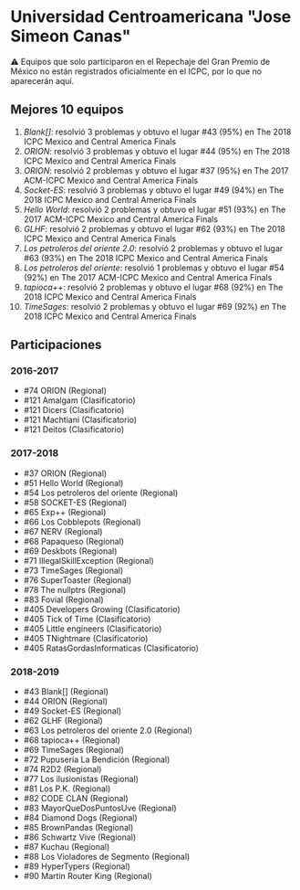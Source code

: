# Universidad Centroamericana "Jose Simeon Canas"

:warning: Equipos que solo participaron en el Repechaje del Gran Premio de México no están registrados oficialmente en el ICPC, por lo que no aparecerán aquí.

## Mejores 10 equipos

1. _Blank[]_: resolvió 3 problemas y obtuvo el lugar #43 (95%) en The 2018 ICPC Mexico and Central America Finals
1. _ORION_: resolvió 3 problemas y obtuvo el lugar #44 (95%) en The 2018 ICPC Mexico and Central America Finals
1. _ORION_: resolvió 2 problemas y obtuvo el lugar #37 (95%) en The 2017 ACM-ICPC Mexico and Central America Finals
1. _Socket-ES_: resolvió 3 problemas y obtuvo el lugar #49 (94%) en The 2018 ICPC Mexico and Central America Finals
1. _Hello World_: resolvió 2 problemas y obtuvo el lugar #51 (93%) en The 2017 ACM-ICPC Mexico and Central America Finals
1. _GLHF_: resolvió 2 problemas y obtuvo el lugar #62 (93%) en The 2018 ICPC Mexico and Central America Finals
1. _Los petroleros del oriente 2.0_: resolvió 2 problemas y obtuvo el lugar #63 (93%) en The 2018 ICPC Mexico and Central America Finals
1. _Los petroleros del oriente_: resolvió 1 problemas y obtuvo el lugar #54 (92%) en The 2017 ACM-ICPC Mexico and Central America Finals
1. _tapioca++_: resolvió 2 problemas y obtuvo el lugar #68 (92%) en The 2018 ICPC Mexico and Central America Finals
1. _TimeSages_: resolvió 2 problemas y obtuvo el lugar #69 (92%) en The 2018 ICPC Mexico and Central America Finals

## Participaciones

### 2016-2017

- #74 ORION (Regional)
- #121 Amalgam (Clasificatorio)
- #121 Dicers (Clasificatorio)
- #121 Machtiani (Clasificatorio)
- #121 Deitos (Clasificatorio)

### 2017-2018

- #37 ORION (Regional)
- #51 Hello World (Regional)
- #54 Los petroleros del oriente (Regional)
- #58 SOCKET-ES (Regional)
- #65 Exp++ (Regional)
- #66 Los Cobblepots (Regional)
- #67 NERV (Regional)
- #68 Papaqueso (Regional)
- #69 Deskbots (Regional)
- #71 IllegalSkillException (Regional)
- #73 TimeSages (Regional)
- #76 SuperToaster (Regional)
- #78 The nullptrs (Regional)
- #83 Fovial (Regional)
- #405 Developers Growing (Clasificatorio)
- #405 Tick of Time (Clasificatorio)
- #405 Little engineers (Clasificatorio)
- #405 TNightmare (Clasificatorio)
- #405 RatasGordasInformaticas (Clasificatorio)

### 2018-2019

- #43 Blank[] (Regional)
- #44 ORION (Regional)
- #49 Socket-ES (Regional)
- #62 GLHF (Regional)
- #63 Los petroleros del oriente 2.0 (Regional)
- #68 tapioca++ (Regional)
- #69 TimeSages (Regional)
- #72 Pupusería La Bendición (Regional)
- #74 R2D2 (Regional)
- #77 Los ilusionistas (Regional)
- #81 Los P.K. (Regional)
- #82 CODE CLAN (Regional)
- #83 MayorQueDosPuntosUve (Regional)
- #84 Diamond Dogs (Regional)
- #85 BrownPandas (Regional)
- #86 Schwartz Vive (Regional)
- #87 Kuchau (Regional)
- #88 Los Violadores de Segmento (Regional)
- #89 HyperTypers (Regional)
- #90 Martin Router King (Regional)



